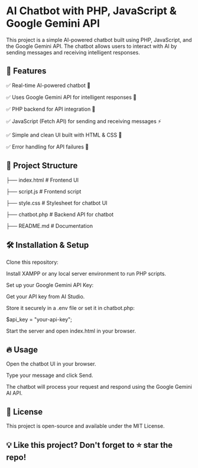 # AI Chatbot with PHP, JavaScript & Google Gemini API

This project is a simple AI-powered chatbot built using PHP, JavaScript, and the Google Gemini API. The chatbot allows users to interact with AI by sending messages and receiving intelligent responses.

## 🚀 Features

✅ Real-time AI-powered chatbot 💬

✅ Uses Google Gemini API for intelligent responses 🤖

✅ PHP backend for API integration 🔄

✅ JavaScript (Fetch API) for sending and receiving messages ⚡

✅ Simple and clean UI built with HTML & CSS 🎨

✅ Error handling for API failures 🔧

##  📂 Project Structure

├── index.html         # Frontend UI

├── script.js          # Frontend script

├── style.css          # Stylesheet for chatbot UI

├── chatbot.php        # Backend API for chatbot

├── README.md          # Documentation

## 🛠️ Installation & Setup

Clone this repository:

Install XAMPP or any local server environment to run PHP scripts.

Set up your Google Gemini API Key:

Get your API key from AI Studio.

Store it securely in a .env file or set it in chatbot.php:

$api_key = "your-api-key";

Start the server and open index.html in your browser.

## 🔥 Usage

Open the chatbot UI in your browser.

Type your message and click Send.

The chatbot will process your request and respond using the Google Gemini AI API.


## 📌 License

This project is open-source and available under the MIT License.

## 💡 Like this project? Don't forget to ⭐ star the repo!
